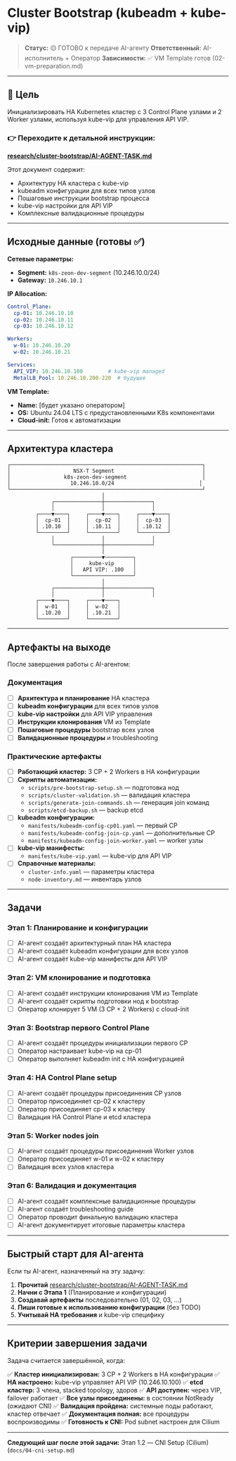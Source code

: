 # Cluster Bootstrap (kubeadm + kube-vip)

> **Статус:** 🟡 ГОТОВО к передаче AI-агенту
> **Ответственный:** AI-исполнитель + Оператор
> **Зависимости:** ✅ VM Template готов (02-vm-preparation.md)

---

## 🎯 Цель

Инициализировать HA Kubernetes кластер с 3 Control Plane узлами и 2 Worker узлами, используя kube-vip для управления API VIP.

### 👉 Переходите к детальной инструкции:
**[research/cluster-bootstrap/AI-AGENT-TASK.md](../research/cluster-bootstrap/AI-AGENT-TASK.md)**

Этот документ содержит:
- Архитектуру HA кластера с kube-vip
- kubeadm конфигурации для всех типов узлов
- Пошаговые инструкции bootstrap процесса
- kube-vip настройки для API VIP
- Комплексные валидационные процедуры

---

## Исходные данные (готовы ✅)

**Сетевые параметры:**
- **Segment:** `k8s-zeon-dev-segment` (10.246.10.0/24)
- **Gateway:** `10.246.10.1`

**IP Allocation:**
```yaml
Control_Plane:
  cp-01: 10.246.10.10
  cp-02: 10.246.10.11
  cp-03: 10.246.10.12

Workers:
  w-01: 10.246.10.20
  w-02: 10.246.10.21

Services:
  API_VIP: 10.246.10.100        # kube-vip managed
  MetalLB_Pool: 10.246.10.200-220  # будущее
```

**VM Template:**
- **Name:** [будет указано оператором]
- **OS:** Ubuntu 24.04 LTS с предустановленными K8s компонентами
- **Cloud-init:** Готов к автоматизации

---

## Архитектура кластера

```
┌─────────────────────────────────────────────────────────────┐
│                    NSX-T Segment                            │
│                 k8s-zeon-dev-segment                        │
│                   10.246.10.0/24                           │
└─────────────────────────────────────────────────────────────┘
                              │
              ┌───────────────┼───────────────┐
              │               │               │
         ┌────▼────┐     ┌────▼────┐     ┌────▼────┐
         │  cp-01  │     │  cp-02  │     │  cp-03  │
         │ .10.10  │     │ .10.11  │     │ .10.12  │
         └─────────┘     └─────────┘     └─────────┘
              │               │               │
              └───────────────┼───────────────┘
                              │
                    ┌─────────▼─────────┐
                    │     kube-vip      │
                    │   API VIP: .100   │
                    └───────────────────┘
                              │
              ┌───────────────┼───────────────┐
              │               │               │
         ┌────▼────┐     ┌────▼────┐
         │  w-01   │     │  w-02   │
         │ .10.20  │     │ .10.21  │
         └─────────┘     └─────────┘
```

---

## Артефакты на выходе

После завершения работы с AI-агентом:

### Документация
- [ ] **Архитектура и планирование** HA кластера
- [ ] **kubeadm конфигурации** для всех типов узлов
- [ ] **kube-vip настройки** для API VIP управления
- [ ] **Инструкции клонирования** VM из Template
- [ ] **Пошаговые процедуры** bootstrap всех узлов
- [ ] **Валидационные процедуры** и troubleshooting

### Практические артефакты
- [ ] **Работающий кластер:** 3 CP + 2 Workers в HA конфигурации
- [ ] **Скрипты автоматизации:**
  - `scripts/pre-bootstrap-setup.sh` — подготовка нод
  - `scripts/cluster-validation.sh` — валидация кластера
  - `scripts/generate-join-commands.sh` — генерация join команд
  - `scripts/etcd-backup.sh` — backup etcd
- [ ] **kubeadm конфигурации:**
  - `manifests/kubeadm-config-cp01.yaml` — первый CP
  - `manifests/kubeadm-config-join-cp.yaml` — дополнительные CP
  - `manifests/kubeadm-config-join-worker.yaml` — worker узлы
- [ ] **kube-vip манифесты:**
  - `manifests/kube-vip.yaml` — kube-vip для API VIP
- [ ] **Справочные материалы:**
  - `cluster-info.yaml` — параметры кластера
  - `node-inventory.md` — инвентарь узлов

---

## Задачи

### Этап 1: Планирование и конфигурации
- [ ] AI-агент создаёт архитектурный план HA кластера
- [ ] AI-агент создаёт kubeadm конфигурации для всех узлов
- [ ] AI-агент создаёт kube-vip манифесты для API VIP

### Этап 2: VM клонирование и подготовка
- [ ] AI-агент создаёт инструкции клонирования VM из Template
- [ ] AI-агент создаёт скрипты подготовки нод к bootstrap
- [ ] Оператор клонирует 5 VM (3 CP + 2 Workers) с cloud-init

### Этап 3: Bootstrap первого Control Plane
- [ ] AI-агент создаёт процедуры инициализации первого CP
- [ ] Оператор настраивает kube-vip на cp-01
- [ ] Оператор выполняет kubeadm init с HA конфигурацией

### Этап 4: HA Control Plane setup
- [ ] AI-агент создаёт процедуры присоединения CP узлов
- [ ] Оператор присоединяет cp-02 к кластеру
- [ ] Оператор присоединяет cp-03 к кластеру
- [ ] Валидация HA Control Plane и etcd кластера

### Этап 5: Worker nodes join
- [ ] AI-агент создаёт процедуры присоединения Worker узлов
- [ ] Оператор присоединяет w-01 и w-02 к кластеру
- [ ] Валидация всех узлов кластера

### Этап 6: Валидация и документация
- [ ] AI-агент создаёт комплексные валидационные процедуры
- [ ] AI-агент создаёт troubleshooting guide
- [ ] Оператор проводит финальную валидацию кластера
- [ ] AI-агент документирует итоговые параметры кластера

---

## Быстрый старт для AI-агента

Если ты AI-агент, назначенный на эту задачу:

1. **Прочитай** [research/cluster-bootstrap/AI-AGENT-TASK.md](../research/cluster-bootstrap/AI-AGENT-TASK.md)
2. **Начни с Этапа 1** (Планирование и конфигурации)
3. **Создавай артефакты** последовательно (01, 02, 03, ...)
4. **Пиши готовые к использованию конфигурации** (без TODO)
5. **Учитывай HA требования** и kube-vip специфику

---

## Критерии завершения задачи

Задача считается завершённой, когда:

✅ **Кластер инициализирован:** 3 CP + 2 Workers в HA конфигурации
✅ **HA настроено:** kube-vip управляет API VIP (10.246.10.100)
✅ **etcd кластер:** 3 члена, stacked topology, здоров
✅ **API доступен:** через VIP, failover работает
✅ **Все узлы присоединены:** в состоянии NotReady (ожидают CNI)
✅ **Валидация пройдена:** системные поды работают, кластер отвечает
✅ **Документация полная:** все процедуры воспроизводимы
✅ **Готовность к CNI:** Pod subnet настроен для Cilium

---

**Следующий шаг после этой задачи:** Этап 1.2 — CNI Setup (Cilium) (`docs/04-cni-setup.md`)
